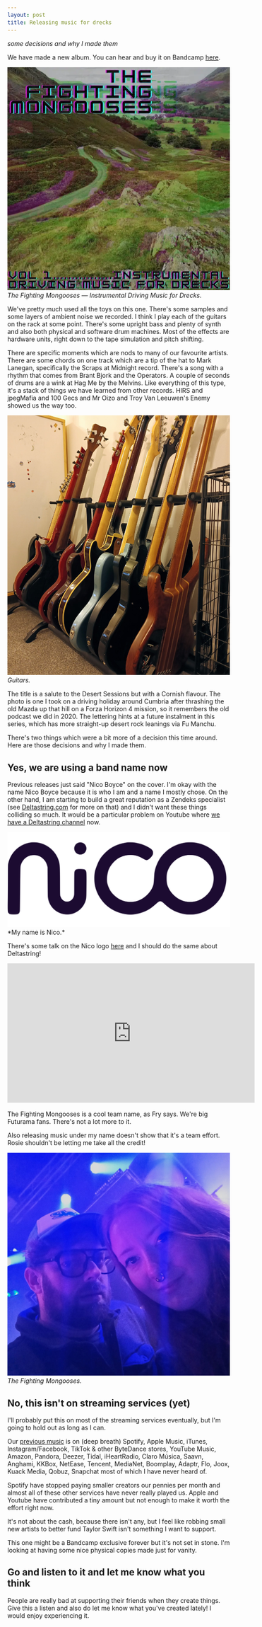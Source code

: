 ```yaml
---
layout: post
title: Releasing music for drecks
---
```


*some decisions and why I made them*

We have made a new album. You can hear and buy it on Bandcamp [here](https://fightingmongooses.bandcamp.com/).

![Instrumental Driving Music for Drecks](/public/img/inst.webp)
*The Fighting Mongooses — Instrumental Driving Music for Drecks.*

We've pretty much used all the toys on this one. There's some samples and some layers of ambient noise we recorded. I think I play each of the guitars on the rack at some point. There's some upright bass and plenty of synth and also both physical and software drum machines. Most of the effects are hardware units, right down to the tape simulation and pitch shifting.

There are specific moments which are nods to many of our favourite artists. There are some chords on one track which are a tip of the hat to Mark Lanegan, specifically the Scraps at Midnight record. There's a song with a rhythm that comes from Brant Bjork and the Operators. A couple of seconds of drums are a wink at Hag Me by the Melvins. Like everything of this type, it's a stack of things we have learned from other records. HIRS and jpegMafia and 100 Gecs and Mr Oizo and Troy Van Leeuwen's Enemy showed us the way too.

![Guitars.](/public/img/guits.jpeg)
*Guitars.*

The title is a salute to the Desert Sessions but with a Cornish flavour. The photo is one I took on a driving holiday around Cumbria after thrashing the old Mazda up that hill on a Forza Horizon 4 mission, so it remembers the old podcast we did in 2020. The lettering hints at a future instalment in this series, which has more straight-up desert rock leanings via Fu Manchu.

There's two things which were a bit more of a decision this time around. Here are those decisions and why I made them.

## Yes, we are using a band name now

Previous releases just said "Nico Boyce" on the cover. I'm okay with the name Nico Boyce because it is who I am and a name I mostly chose. On the other hand, I am starting to build a great reputation as a Zendeks specialist (see [Deltastring.com](https://deltastring.com) for more on that) and I didn't want these things colliding so much. It would be a particular problem on Youtube where [we have a Deltastring channel](https://www.youtube.com/@deltastringdotcom) now.

<img src="/public/img/nicologo.svg" alt="Nico Beastie Boyce logo." width="600" />
*My name is Nico.*

There's some talk on the Nico logo [here](https://nicoboyce.com/2024/05/25/where-did-the-nico-logo-design-originate/) and I should do the same about Deltastring!

<iframe width="560" height="315" src="https://www.youtube.com/embed/ya4DuoPbVjc?si=8Qr-u-5hUtND54LS" title="YouTube video player" frameborder="0" allow="accelerometer; autoplay; clipboard-write; encrypted-media; gyroscope; picture-in-picture; web-share" referrerpolicy="strict-origin-when-cross-origin" allowfullscreen></iframe>

The Fighting Mongooses is a cool team name, as Fry says. We're big Futurama fans. There's not a lot more to it.

Also releasing music under my name doesn't show that it's a team effort. Rosie shouldn't be letting me take all the credit!

![The Fighting Mongooses.](/public/img/fighting-mongooses.jpeg)
*The Fighting Mongooses.*

## No, this isn't on streaming services (yet)

I'll probably put this on most of the streaming services eventually, but I'm going to hold out as long as I can.

Our [previous music](https://nicoboyce.com/music/) is on (deep breath) Spotify, Apple Music, iTunes, Instagram/Facebook, TikTok & other ByteDance stores, YouTube Music, Amazon, Pandora, Deezer, Tidal, iHeartRadio, Claro Música, Saavn, Anghami, KKBox, NetEase, Tencent, MediaNet, Boomplay, Adaptr, Flo, Joox, Kuack Media, Qobuz, Snapchat most of which I have never heard of.

Spotify have stopped paying smaller creators our pennies per month and almost all of these other services have never really played us. Apple and Youtube have contributed a tiny amount but not enough to make it worth the effort right now.

It's not about the cash, because there isn't any, but I feel like robbing small new artists to better fund Taylor Swift isn't something I want to support.

This one might be a Bandcamp exclusive forever but it's not set in stone. I'm looking at having some nice physical copies made just for vanity.

## Go and listen to it and let me know what you think

People are really bad at supporting their friends when they create things. Give this a listen and also do let me know what you've created lately! I would enjoy experiencing it.